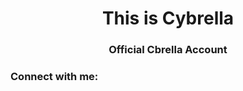 <h1 align="center">This is Cybrella</h1>
<h3 align="center">Official Cbrella Account</h3>

<h3 align="left">Connect with me:</h3>
<p align="left">
</p>
